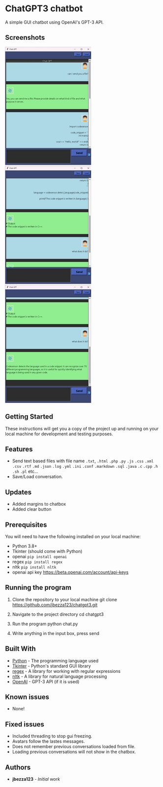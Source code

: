 # ChatGPT3 chatbot

A simple GUI chatbot using OpenAI's GPT-3 API.

## Screenshots
![Screenshot of the chatbot](screenshot1.png) ![Screenshot of the chatbot](screenshot2.png) ![Screenshot of the chatbot](screenshot3.png) 

## Getting Started

These instructions will get you a copy of the project up and running on your local machine for development and testing purposes.

## Features
* Send text based files with file name `.txt`, `.html` `.php` `.py` `.js` `.css` `.xml` `.csv` `.rtf` `.md` `.json` `.log` `.yml` `.ini` `.conf` `.markdown` `.sql` `.java` `.c` `.cpp` `.h` `.sh` `.pl` etc...
* Save/Load conversation.

## Updates
* Added margins to chatbox
* Added clear button

## Prerequisites

You will need to have the following installed on your local machine:

- Python 3.8+
- Tkinter (should come with Python)
- openai `pip install openai`
- regex `pip install regex`
- nltk `pip install nltk`
- openai api key https://beta.openai.com/account/api-keys

## Running the program

1. Clone the repository to your local machine
git clone https://github.com/jbezza123/chatgpt3.git


2. Navigate to the project directory
cd chatgpt3

3. Run the program
python chat.py

4. Write anything in the input box,
press send


## Built With

* [Python](https://www.python.org/) - The programming language used
* [Tkinter](https://docs.python.org/3/library/tk.html) - Python's standard GUI library
* [regex](https://pypi.org/project/regex/) - A library for working with regular expressions
* [nltk](https://www.nltk.org/) - A library for natural language processing
* [OpenAI](https://openai.com/) - GPT-3 API (if it is used)

## Known issues
* None!




## Fixed issues

* Included threading to stop gui freezing.
* Avatars follow the lastes messages.
* Does not remember previous conversations loaded from file.
* Loading previous conversations will not show in the chatbox.

## Authors

* **jbezza123** - *Initial work*
